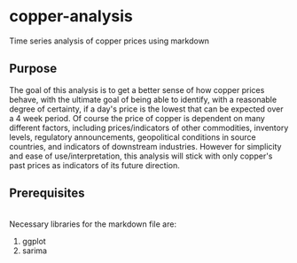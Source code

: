 # copper-analysis
Time series analysis of copper prices using markdown
<br>
## Purpose
The goal of this analysis is to get a better sense of how copper prices behave, with the ultimate goal of being able to identify, with a reasonable degree of certainty, if a day's price is the lowest that can be expected over a 4 week period.  Of course the price of copper is dependent on many different factors, including prices/indicators of other commodities, inventory levels, regulatory announcements, geopolitical conditions in source countries, and indicators of downstream industries.  However for simplicity and ease of use/interpretation, this analysis will stick with only copper's past prices as indicators of its future direction.
<br>
## Prerequisites
<br>
Necessary libraries for the markdown file are:
<br>

1. ggplot
2. sarima
